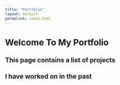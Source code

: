 ```yaml
---
title: "Portfolio"
layout: default
permalink: /main.html
---
```




# Welcome To My Portfolio

## This page contains a list of projects 
## I have worked on in the past